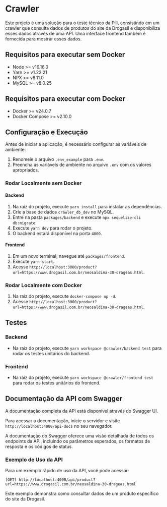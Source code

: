 # Crawler

Este projeto é uma solução para o teste técnico da Pill, consistindo em um crawler que consulta dados de produtos do site da Drogasil e disponibiliza esses dados através de uma API. Uma interface frontend também é fornecida para mostrar esses dados.

## Requisitos para executar sem Docker

- Node >= v16.16.0
- Yarn >= v1.22.21
- NPX >= v8.11.0
- MySQL >= v8.0.25

## Requisitos para executar com Docker

- Docker >= v24.0.7
- Docker Compose >= v2.10.0

## Configuração e Execução

Antes de iniciar a aplicação, é necessário configurar as variáveis de ambiente:

1. Renomeie o arquivo `.env_example` para `.env`.
2. Preencha as variáveis de ambiente no arquivo `.env` com os valores apropriados.

### Rodar Localmente sem Docker

#### Backend

1. Na raiz do projeto, execute `yarn install` para instalar as dependências.
2. Crie a base de dados `crawler_db_dev` no MySQL.
3. Entre na pasta `packages/backend` e execute `npx sequelize-cli db:migrate`.
4. Execute `yarn dev` para rodar o projeto.
5. O backend estará disponível na porta `4000`.

#### Frontend

1. Em um novo terminal, navegue até `packages/frontend`.
2. Execute `yarn start`.
3. Acesse `http://localhost:3000/product?url=https://www.drogasil.com.br/neosaldina-30-drageas.html`.

### Rodar Localmente com Docker

1. Na raiz do projeto, execute `docker-compose up -d`.
2. Acesse `http://localhost:3000/product?url=https://www.drogasil.com.br/neosaldina-30-drageas.html`.

## Testes

### Backend
- Na raiz do projeto, execute `yarn workspace @crawler/backend test` para rodar os testes unitários do backend.

### Frontend
- Na raiz do projeto, execute `yarn workspace @crawler/frontend test` para rodar os testes unitários do frontend.

## Documentação da API com Swagger

A documentação completa da API está disponível através do Swagger UI.

Para acessar a documentação, inicie o servidor e visite `http://localhost:4000/api-docs` no seu navegador.

A documentação do Swagger oferece uma visão detalhada de todos os endpoints da API, incluindo os parâmetros esperados, os formatos de resposta e os códigos de status.

### Exemplo de Uso da API

Para um exemplo rápido de uso da API, você pode acessar:

`[GET] http://localhost:4000/api/product?url=https://www.drogasil.com.br/neosaldina-30-drageas.html`

Este exemplo demonstra como consultar dados de um produto específico do site da Drogasil.
